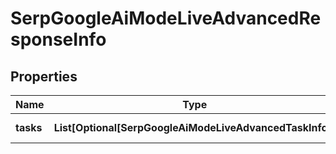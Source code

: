 # SerpGoogleAiModeLiveAdvancedResponseInfo


## Properties

| Name | Type | Description | Notes |
|------------ | ------------- | ------------- | -------------|
**tasks** | **List[Optional[SerpGoogleAiModeLiveAdvancedTaskInfo]]** | array of tasks |[optional]|